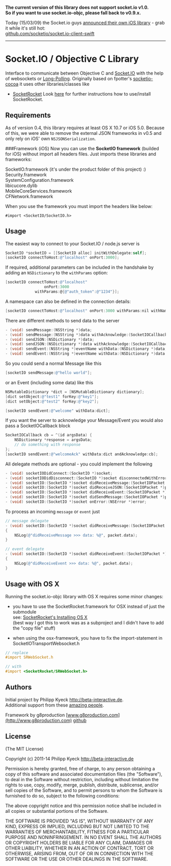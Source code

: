 **The current version of this library does not support socket.io v1.0.  
So if you want to use socket.io-objc, please fall back to v0.9.x.**

Today (15/03/09) the Socket.io guys [announced their own iOS library](http://socket.io/blog/socket-io-on-ios/) - grab it while it's still hot:  
[github.com/socketio/socket.io-client-swift](https://github.com/socketio/socket.io-client-swift)

---

# Socket.IO / Objective C Library

  Interface to communicate between Objective C and [Socket.IO](http://socket.io/)
  with the help of websockets or [Long-Polling](http://en.wikipedia.org/wiki/Push_technology#Long_polling). Originally based on fpotter's [socketio-cocoa](https://github.com/fpotter/socketio-cocoa)
  it uses other libraries/classes like

   * [SocketRocket](https://github.com/square/SocketRocket)
  Look [here](https://github.com/square/SocketRocket#installing-ios) for further instructions how to use/install SocketRocket.


## Requirements

As of version 0.4, this library requires at least OS X 10.7 or iOS 5.0.
Because of this, we were able to remove the external JSON frameworks in v0.5 and only rely on iOS' own `NSJSONSerialization`.


###Framework (iOS)
Now you can use the **SocketIO framework** (builded for iOS) without import all headers files.
Just imports these libraries and frameworks:

SocketIO.framework (it's under the product folder of this project) :)  
Security.framework  
SystemConfiguration.framework  
libicucore.dylib  
MobileCoreServices.framework  
CFNetwork.framework

When you use the framework you must import the headers like below:

    #import <SocketIO/SocketIO.h>

    
## Usage

The easiest way to connect to your Socket.IO / node.js server is

``` objective-c
SocketIO *socketIO = [[SocketIO alloc] initWithDelegate:self];
[socketIO connectToHost:@"localhost" onPort:3000];
```

If required, additional parameters can be included in the handshake by adding an `NSDictionary` to the `withParams` option:

``` objective-c
[socketIO connectToHost:@"localhost"
                 onPort:3000
             withParams:@{@"auth_token":@"1234"}];
```

A namespace can also be defined in the connection details:

``` objective-c
[socketIO connectToHost:@"localhost" onPort:3000 withParams:nil withNamespace:@"/users"];
```

There are different methods to send data to the server

``` objective-c
- (void) sendMessage:(NSString *)data;
- (void) sendMessage:(NSString *)data withAcknowledge:(SocketIOCallback)function;
- (void) sendJSON:(NSDictionary *)data;
- (void) sendJSON:(NSDictionary *)data withAcknowledge:(SocketIOCallback)function;
- (void) sendEvent:(NSString *)eventName withData:(NSDictionary *)data;
- (void) sendEvent:(NSString *)eventName withData:(NSDictionary *)data andAcknowledge:(SocketIOCallback)function;
```

So you could send a normal Message like this

``` objective-c
[socketIO sendMessage:@"hello world"];
```

or an Event (including some data) like this

``` objective-c
NSMutableDictionary *dict = [NSMutableDictionary dictionary];
[dict setObject:@"test1" forKey:@"key1"];
[dict setObject:@"test2" forKey:@"key2"];

[socketIO sendEvent:@"welcome" withData:dict];
```

If you want the server to acknowledge your Message/Event you would also pass a SocketIOCallback block

``` objective-c
SocketIOCallback cb = ^(id argsData) {
    NSDictionary *response = argsData;
    // do something with response
};
[socketIO sendEvent:@"welcomeAck" withData:dict andAcknowledge:cb];
```

All delegate methods are optional - you could implement the following

``` objective-c
- (void) socketIODidConnect:(SocketIO *)socket;
- (void) socketIODidDisconnect:(SocketIO *)socket disconnectedWithError:(NSError *)error;
- (void) socketIO:(SocketIO *)socket didReceiveMessage:(SocketIOPacket *)packet;
- (void) socketIO:(SocketIO *)socket didReceiveJSON:(SocketIOPacket *)packet;
- (void) socketIO:(SocketIO *)socket didReceiveEvent:(SocketIOPacket *)packet;
- (void) socketIO:(SocketIO *)socket didSendMessage:(SocketIOPacket *)packet;
- (void) socketIO:(SocketIO *)socket onError:(NSError *)error;
```

To process an incoming `message` or `event` just

``` objective-c
// message delegate
- (void) socketIO:(SocketIO *)socket didReceiveMessage:(SocketIOPacket *)packet
{
    NSLog(@"didReceiveMessage >>> data: %@", packet.data);
}

// event delegate
- (void) socketIO:(SocketIO *)socket didReceiveEvent:(SocketIOPacket *)packet
{
    NSLog(@"didReceiveEvent >>> data: %@", packet.data);
}
```

## Usage with OS X

Running the socket.io-objc library with OS X requires some minor changes:

- you have to use the SocketRocket.framework for OSX instead of just the submodule  
see: [SocketRocket's Installing OS X](https://github.com/square/SocketRocket#installing-os-x)  
(best way I got this to work was as a subproject and I didn't have to add the "copy file" stuff)

- when using the osx-framework, you have to fix the import-statement in SocketIOTransportWebsocket.h

``` objective-c
// replace
#import SRWebSocket.h

// with
#import <SocketRocket/SRWebSocket.h>
```
	
## Authors

Initial project by Philipp Kyeck <http://beta-interactive.de>.  
Additional support from these [amazing people](https://github.com/pkyeck/socket.IO-objc/blob/master/CONTRIBUTORS.md).

Framework by g8production [www.g8production.com](http://www.g8production.com) [github](https://github.com/gali8)

## License

(The MIT License)

Copyright (c) 2011-14 Philipp Kyeck <http://beta-interactive.de>

Permission is hereby granted, free of charge, to any person obtaining a copy
of this software and associated documentation files (the "Software"), to deal
in the Software without restriction, including without limitation the rights
to use, copy, modify, merge, publish, distribute, sublicense, and/or sell
copies of the Software, and to permit persons to whom the Software is
furnished to do so, subject to the following conditions:

The above copyright notice and this permission notice shall be included in
all copies or substantial portions of the Software.

THE SOFTWARE IS PROVIDED "AS IS", WITHOUT WARRANTY OF ANY KIND, EXPRESS OR
IMPLIED, INCLUDING BUT NOT LIMITED TO THE WARRANTIES OF MERCHANTABILITY,
FITNESS FOR A PARTICULAR PURPOSE AND NONINFRINGEMENT. IN NO EVENT SHALL THE
AUTHORS OR COPYRIGHT HOLDERS BE LIABLE FOR ANY CLAIM, DAMAGES OR OTHER
LIABILITY, WHETHER IN AN ACTION OF CONTRACT, TORT OR OTHERWISE, ARISING FROM,
OUT OF OR IN CONNECTION WITH THE SOFTWARE OR THE USE OR OTHER DEALINGS IN
THE SOFTWARE.
